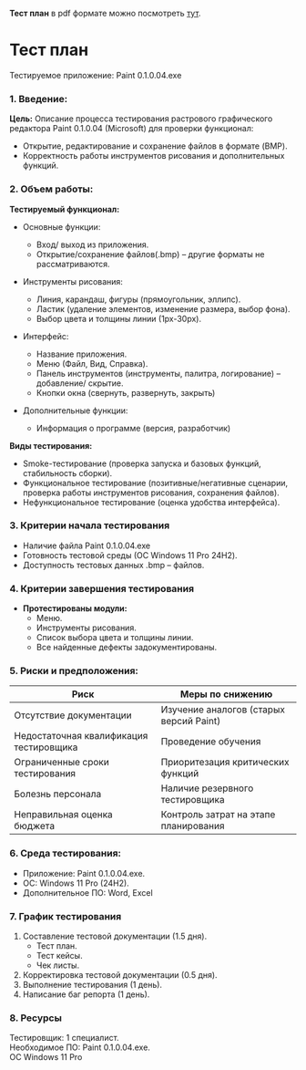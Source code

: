  __Тест план__ в pdf формате можно посмотреть [тут](https://drive.google.com/file/d/1qy15XdXDZEl8NekglCp512ObYTCTGk0K/view?usp=sharing).

# Тест план

Тестируемое приложение:
Paint 0.1.0.04.exe

### 1. Введение:

__Цель:__ Описание процесса тестирования растрового графического редактора Paint 0.1.0.04 (Microsoft) для проверки функционал:
- Открытие, редактирование и сохранение файлов в формате (BMP).
- Корректность работы инструментов рисования и дополнительных функций.

### 2. Объем работы:

__Тестируемый функционал:__
+ Основные функции:
  - Вход/ выход из приложения.
  - Открытие/сохранение файлов(.bmp) – другие форматы не рассматриваются.

+ Инструменты рисования:
  - Линия, карандаш, фигуры (прямоугольник, эллипс).
  - Ластик (удаление элементов, изменение размера, выбор фона).
  - Выбор цвета и толщины линии (1px-30px).

+ Интерфейс:
  - Название приложения.
  - Меню (Файл, Вид, Справка).
  - Панель инструментов (инструменты, палитра, логирование) – добавление/ скрытие.
  - Кнопки окна (свернуть, развернуть, закрыть)

+ Дополнительные функции:
  - Информация о программе (версия, разработчик)

__Виды тестирования:__
  * Smoke-тестирование (проверка запуска и базовых функций, стабильность сборки).
  * Функциональное тестирование (позитивные/негативные сценарии, проверка работы инструментов рисования, сохранения файлов).
  * Нефункциональное тестирование (оценка удобства интерфейса).

### 3. Критерии начала тестирования

- Наличие файла Paint 0.1.0.04.exe
- Готовность тестовой среды (ОС Windows 11 Pro 24H2).
- Доступность тестовых данных .bmp – файлов.

### 4. Критерии завершения тестирования

* __Протестированы модули:__
  - Меню.
  - Инструменты рисования.
  - Список выбора цвета и толщины линии.
  - Все найденные дефекты задокументированы.

### 5. Риски и предположения:

|Риск | Меры по снижению|
|---|---|
Отсутствие документации	| Изучение аналогов (старых версий Paint)
Недостаточная квалификация тестировщика	| Проведение обучения
Ограниченные сроки тестирования |	Приоритезация критических функций
Болезнь персонала	| Наличие резервного тестировщика
Неправильная оценка бюджета	| Контроль затрат на этапе планирования

### 6. Среда тестирования:

- Приложение: Paint 0.1.0.04.exe.
- ОС: Windows 11 Pro (24H2).
- Дополнительное ПО: Word, Excel

### 7. График тестирования

1. Составление тестовой документации (1.5 дня).
    - Тест план.
    - Тест кейсы.
    - Чек листы.
2. Корректировка тестовой документации (0.5 дня).
3. Выполнение тестирования (1 день).
4. Написание баг репорта (1 день).

### 8. Ресурсы

Тестировщик: 1 специалист.<br>
Необходимое ПО:	Paint 0.1.0.04.exe.<br>
ОС Windows 11 Pro
